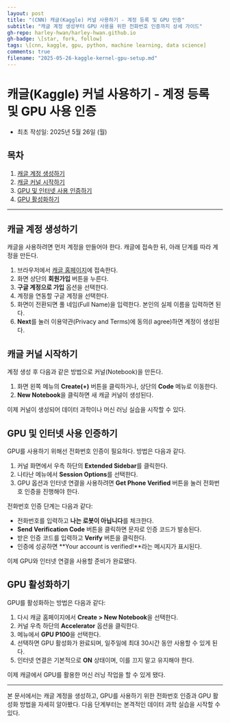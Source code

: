 ```yaml
---
layout: post
title: "(CNN) 캐글(Kaggle) 커널 사용하기 - 계정 등록 및 GPU 인증"
subtitle: "캐글 계정 생성부터 GPU 사용을 위한 전화번호 인증까지 상세 가이드"
gh-repo: harley-hwan/harley-hwan.github.io
gh-badge: \[star, fork, follow]
tags: \[cnn, kaggle, gpu, python, machine learning, data science]
comments: true
filename: "2025-05-26-kaggle-kernel-gpu-setup.md"
---
```


# 캐글(Kaggle) 커널 사용하기 - 계정 등록 및 GPU 사용 인증

* 최초 작성일: 2025년 5월 26일 (월)

## 목차

1. [캐글 계정 생성하기](#캐글-계정-생성하기)
2. [캐글 커널 시작하기](#캐글-커널-시작하기)
3. [GPU 및 인터넷 사용 인증하기](#gpu-및-인터넷-사용-인증하기)
4. [GPU 활성화하기](#gpu-활성화하기)

---

## 캐글 계정 생성하기

캐글을 사용하려면 먼저 계정을 만들어야 한다. 캐글에 접속한 뒤, 아래 단계를 따라 계정을 만든다.

1. 브라우저에서 [캐글 홈페이지](https://www.kaggle.com)에 접속한다.
2. 화면 상단의 **회원가입** 버튼을 누른다.
3. **구글 계정으로 가입** 옵션을 선택한다.
4. 계정을 연동할 구글 계정을 선택한다.
5. 화면이 전환되면 풀 네임(Full Name)을 입력한다. 본인의 실제 이름을 입력하면 된다.
6. **Next**를 눌러 이용약관(Privacy and Terms)에 동의(I agree)하면 계정이 생성된다.

## 캐글 커널 시작하기

계정 생성 후 다음과 같은 방법으로 커널(Notebook)을 만든다.

1. 화면 왼쪽 메뉴의 **Create(+)** 버튼을 클릭하거나, 상단의 **Code** 메뉴로 이동한다.
2. **New Notebook**을 클릭하면 새 캐글 커널이 생성된다.

이제 커널이 생성되어 데이터 과학이나 머신 러닝 실습을 시작할 수 있다.

## GPU 및 인터넷 사용 인증하기

GPU를 사용하기 위해선 전화번호 인증이 필요하다. 방법은 다음과 같다.

1. 커널 화면에서 우측 하단의 **Extended Sidebar**를 클릭한다.
2. 나타난 메뉴에서 **Session Options**를 선택한다.
3. GPU 옵션과 인터넷 연결을 사용하려면 **Get Phone Verified** 버튼을 눌러 전화번호 인증을 진행해야 한다.

전화번호 인증 단계는 다음과 같다:

* 전화번호를 입력하고 **나는 로봇이 아닙니다**를 체크한다.
* **Send Verification Code** 버튼을 클릭하면 문자로 인증 코드가 발송된다.
* 받은 인증 코드를 입력하고 **Verify** 버튼을 클릭한다.
* 인증에 성공하면 \*\*Your account is verified!\*\*라는 메시지가 표시된다.

이제 GPU와 인터넷 연결을 사용할 준비가 완료됐다.

## GPU 활성화하기

GPU를 활성화하는 방법은 다음과 같다:

1. 다시 캐글 홈페이지에서 **Create > New Notebook**을 선택한다.
2. 커널 우측 하단의 **Accelerator** 옵션을 클릭한다.
3. 메뉴에서 **GPU P100**을 선택한다.
4. 선택하면 GPU 활성화가 완료되며, 일주일에 최대 30시간 동안 사용할 수 있게 된다.
5. 인터넷 연결은 기본적으로 **ON** 상태이며, 이를 끄지 말고 유지해야 한다.

이제 캐글에서 GPU를 활용한 머신 러닝 작업을 할 수 있게 됐다.

---

본 문서에서는 캐글 계정을 생성하고, GPU를 사용하기 위한 전화번호 인증과 GPU 활성화 방법을 자세히 알아봤다. 다음 단계부터는 본격적인 데이터 과학 실습을 시작할 수 있다.
